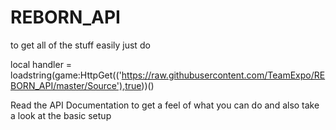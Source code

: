 # REBORN_API

to get all of the stuff easily just do

local handler = loadstring(game:HttpGet(('https://raw.githubusercontent.com/TeamExpo/REBORN_API/master/Source'),true))()

Read the API Documentation to get a feel of what you can do and also take a look at the basic setup
